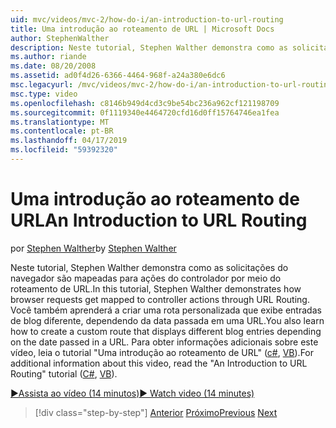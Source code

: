 ```yaml
---
uid: mvc/videos/mvc-2/how-do-i/an-introduction-to-url-routing
title: Uma introdução ao roteamento de URL | Microsoft Docs
author: StephenWalther
description: Neste tutorial, Stephen Walther demonstra como as solicitações do navegador são mapeadas para ações do controlador por meio do roteamento de URL. Você também aprenderá a criar uma cust...
ms.author: riande
ms.date: 08/20/2008
ms.assetid: ad0f4d26-6366-4464-968f-a24a380e6dc6
msc.legacyurl: /mvc/videos/mvc-2/how-do-i/an-introduction-to-url-routing
msc.type: video
ms.openlocfilehash: c8146b949d4cd3c9be54bc236a962cf121198709
ms.sourcegitcommit: 0f1119340e4464720cfd16d0ff15764746ea1fea
ms.translationtype: MT
ms.contentlocale: pt-BR
ms.lasthandoff: 04/17/2019
ms.locfileid: "59392320"
---
```

# <a name="an-introduction-to-url-routing"></a><span data-ttu-id="c4ce0-104">Uma introdução ao roteamento de URL</span><span class="sxs-lookup"><span data-stu-id="c4ce0-104">An Introduction to URL Routing</span></span>

<span data-ttu-id="c4ce0-105">por [Stephen Walther](https://github.com/StephenWalther)</span><span class="sxs-lookup"><span data-stu-id="c4ce0-105">by [Stephen Walther](https://github.com/StephenWalther)</span></span>

<span data-ttu-id="c4ce0-106">Neste tutorial, Stephen Walther demonstra como as solicitações do navegador são mapeadas para ações do controlador por meio do roteamento de URL.</span><span class="sxs-lookup"><span data-stu-id="c4ce0-106">In this tutorial, Stephen Walther demonstrates how browser requests get mapped to controller actions through URL Routing.</span></span> <span data-ttu-id="c4ce0-107">Você também aprenderá a criar uma rota personalizada que exibe entradas de blog diferente, dependendo da data passada em uma URL.</span><span class="sxs-lookup"><span data-stu-id="c4ce0-107">You also learn how to create a custom route that displays different blog entries depending on the date passed in a URL.</span></span> <span data-ttu-id="c4ce0-108">Para obter informações adicionais sobre este vídeo, leia o tutorial "Uma introdução ao roteamento de URL" ([c#](../../../overview/older-versions-1/controllers-and-routing/asp-net-mvc-routing-overview-cs.md), [VB](../../../overview/older-versions-1/controllers-and-routing/asp-net-mvc-routing-overview-vb.md)).</span><span class="sxs-lookup"><span data-stu-id="c4ce0-108">For additional information about this video, read the "An Introduction to URL Routing" tutorial ([C#](../../../overview/older-versions-1/controllers-and-routing/asp-net-mvc-routing-overview-cs.md), [VB](../../../overview/older-versions-1/controllers-and-routing/asp-net-mvc-routing-overview-vb.md)).</span></span>

[<span data-ttu-id="c4ce0-109">&#9654;Assista ao vídeo (14 minutos)</span><span class="sxs-lookup"><span data-stu-id="c4ce0-109">&#9654; Watch video (14 minutes)</span></span>](https://channel9.msdn.com/Blogs/ASP-NET-Site-Videos/an-introduction-to-url-routing)

> [!div class="step-by-step"]
> <span data-ttu-id="c4ce0-110">[Anterior](understanding-views-view-data-and-html-helpers.md)
> [Próximo](preventing-javascript-injection-attacks.md)</span><span class="sxs-lookup"><span data-stu-id="c4ce0-110">[Previous](understanding-views-view-data-and-html-helpers.md)
[Next](preventing-javascript-injection-attacks.md)</span></span>
